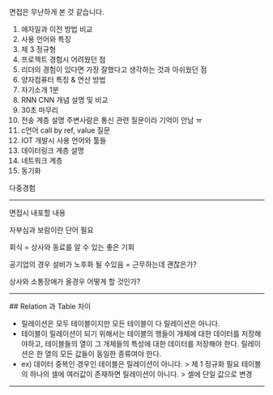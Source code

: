 면접은 무난하게 본 것 같습니다.
1. 애자일과 이전 방법 비교
2. 사용 언어와 특징
3. 제 3 정규형
4. 프로젝트 경험시 어려웠던 점
5. 리더의 경험이 있다면 가장 잘했다고 생각하는 것과 아쉬웠던 점
6. 양자컴퓨터 특징 & 연산 방법
7. 자기소개 1분
8. RNN CNN 개념 설명 및 비교
9. 30초 마무리
10. 전송 계층 설명
주변사람은 통신 관련 질문이라 기억이 안남 ㅠ
1. c언어 call by ref, value 질문
2. IOT 개발시 사용 언어와 툴들
3. 데이터링크 계층 설명
14. 네트워크 계층
15. 동기화

다중경험

<hr/>
면접시 내포할 내용

자부심과 보람이란 단어 필요

회식 = 상사와 동료를 알 수 있는 좋은 기회

공기업의 경우 설비가 노후화 될 수있음 = 근무하는데 괜찮은가?

상사와 소통장애가 올경우 어떻게 할 것인가?

<hr/>
## Relation 과 Table 차이

- 릴레이션은 모두 테이블이지만 모든 테이블이 다 릴레이션은 아니다. 
- 테이블이 릴레이션이 되기 위해서는 테이블의 행들이 개체에 대한 데이터를 저장해야하고, 테이블들의 열이 그 개체들의 특성에 대한 데이터를 저장해야 한다. 릴레이션은 한 열의 모든 값들이 동일한 종류여야 한다.
- ex) 데이터 중복인 경우인 테이블은 릴레이션이 아니다.  > 제 1 정규화 필요
        테이블의  하나의 셀에 여러값이 존재하면 릴레이션이 아니다. > 셀에 단일 값으로 변경

<hr/>


